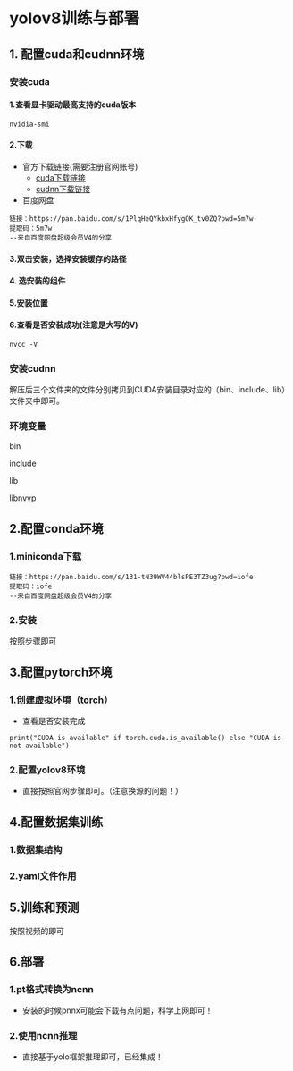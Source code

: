 # yolov8训练与部署
## 1. 配置cuda和cudnn环境
### 安装cuda
#### 1.查看显卡驱动最高支持的cuda版本
```plain
nvidia-smi
```



#### 2.下载
+ 官方下载链接(需要注册官网账号)
    - [cuda下载链接](https://developer.nvidia.com/cuda-toolkit-archive)
    - [cudnn下载链接](https://developer.nvidia.com/rdp/cudnn-archive)
+ 百度网盘

```plain
链接：https://pan.baidu.com/s/1PlqHeQYkbxHfygOK_tv0ZQ?pwd=5m7w 
提取码：5m7w 
--来自百度网盘超级会员V4的分享
```



#### 3.双击安装，选择安装缓存的路径
#### 4. 选安装的组件
#### 5.安装位置
#### 6.查看是否安装成功(注意是大写的V)
```plain
nvcc -V
```

### 安装cudnn
解压后三个文件夹的文件分别拷贝到CUDA安装目录对应的（bin、include、lib）文件夹中即可。



### 环境变量
bin

include

lib

libnvvp



## 2.配置conda环境
### 1.miniconda下载
```plain
链接：https://pan.baidu.com/s/131-tN39WV44blsPE3TZ3ug?pwd=iofe 
提取码：iofe 
--来自百度网盘超级会员V4的分享
```



### 2.安装

按照步骤即可

## 3.配置pytorch环境
### 1.创建虚拟环境（torch）
+ 查看是否安装完成

```plain
print("CUDA is available" if torch.cuda.is_available() else "CUDA is not available")
```



### 2.配置yolov8环境

* 直接按照官网步骤即可。（注意换源的问题！）




## 4.配置数据集训练
### 1.数据集结构
### 2.yaml文件作用



## 5.训练和预测

按照视频的即可




## 6.部署
### 1.pt格式转换为ncnn

* 安装的时候pnnx可能会下载有点问题，科学上网即可！

### 2.使用ncnn推理

* 直接基于yolo框架推理即可，已经集成！
